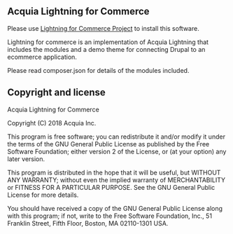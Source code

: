 ## Acquia Lightning for Commerce

Please use [Lightning for Commerce Project](https://github.com/acquia/lightning-commerce-project) to install this software.

Lightning for commerce is an implementation of Acquia Lightning that includes the modules and a demo theme for connecting Drupal to an ecommerce application.

Please read composer.json for details of the modules included.

## Copyright and license

   Acquia Lightning for Commerce
   
   Copyright (C) 2018 Acquia Inc.

   This program is free software; you can redistribute it and/or modify
   it under the terms of the GNU General Public License as published by    the Free Software Foundation; either version 2 of the License, or
   (at your option) any later version.

   This program is distributed in the hope that it will be useful,
   but WITHOUT ANY WARRANTY; without even the implied warranty of
   MERCHANTABILITY or FITNESS FOR A PARTICULAR PURPOSE.  See the
   GNU General Public License for more details.

   You should have received a copy of the GNU General Public License along
   with this program; if not, write to the Free Software Foundation, Inc.,
   51 Franklin Street, Fifth Floor, Boston, MA 02110-1301 USA.
